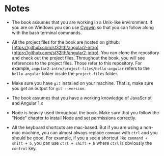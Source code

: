 # Notes

- The book assumes that you are working in a Unix-like environment. If you are on Windows you can use [Cygwin](https://www.cygwin.com/) so that you can follow along with the bash terminal commands.

- All the project files for the book are hosted on github: [https://github.com/st32lth/angular2-intro](https://github.com/st32lth/angular2-intro). You can clone the repository and check out the project files. Throughout the book, you will see references to the project files. Those refer to this repository. For example, `angular2-intro/project-files/hello-angular` refers to the `hello-angular` folder inside the `project-files` folder.

- Make sure you have `git` installed on your machine. That is, make sure you get an output for `git --version`.

- The book assumes that you have a working knowledge of JavaScript and Angular 1.x

- Node is heavily used throughout the book. Make sure that you follow the "Node" chapter to install Node and set permissions correctly.

- All the keyboard shortcuts are mac-based. But if you are using a non-mac machine, you can almost always replace `command` with `ctrl` and you should be good. For example, if you a see a shortcut like `command + shift + b`, you can use `ctrl + shift + b` where `ctrl` is obviously the `control` key.
